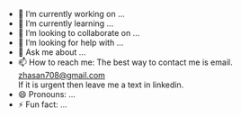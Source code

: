 
- 🔭 I’m currently working on ...
- 🌱 I’m currently learning ...
- 👯 I’m looking to collaborate on ...
- 🤔 I’m looking for help with ...
- 💬 Ask me about ...
- 📫 How to reach me: The best way to contact me is email. zhasan708@gmail.com <br> If it is urgent then leave me a text in linkedin.
- 😄 Pronouns: ...
- ⚡ Fun fact: ...

